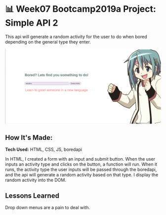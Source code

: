 # 📊 Week07 Bootcamp2019a Project: Simple API 2
This api will generate a random activity for the user to do when bored depending on the general type they enter.

![screenshot of project](img/activitygenerator.png)

## How It's Made:
**Tech Used:** HTML, CSS, JS, boredapi

In HTML, I created a form with an input and submit button. When the user inputs an activity type and clicks on the button, a function will run. When it runs, the activity type the user inputs will be passed through the boredapi, and the api will generate a random activity based on that type. I display the random activity into the DOM.

## Lessons Learned

Drop down menus are a pain to deal with.
